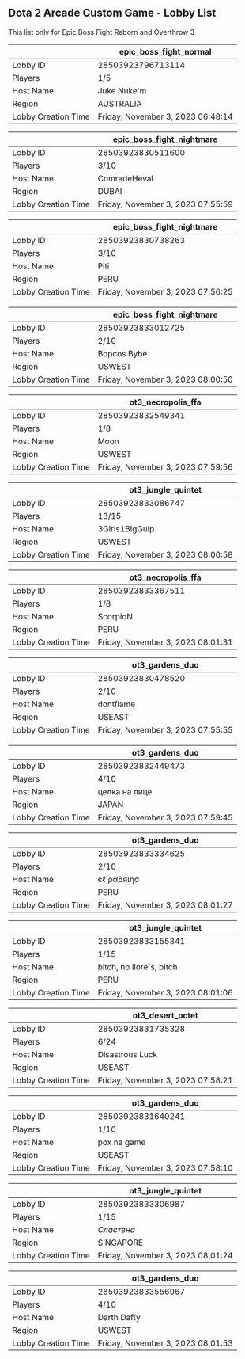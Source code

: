 ## Dota 2 Arcade Custom Game - Lobby List

This list only for Epic Boss Fight Reborn and Overthrow 3

|  | epic_boss_fight_normal |
| ------ | ------ |
| Lobby ID | 28503923796713114 |
| Players | 1/5 |
| Host Name | Juke Nuke'm |
| Region | AUSTRALIA |
| Lobby Creation Time | Friday, November 3, 2023 06:48:14 |


|  | epic_boss_fight_nightmare |
| ------ | ------ |
| Lobby ID | 28503923830511600 |
| Players | 3/10 |
| Host Name | ComradeHeval |
| Region | DUBAI |
| Lobby Creation Time | Friday, November 3, 2023 07:55:59 |


|  | epic_boss_fight_nightmare |
| ------ | ------ |
| Lobby ID | 28503923830738263 |
| Players | 3/10 |
| Host Name | Piti |
| Region | PERU |
| Lobby Creation Time | Friday, November 3, 2023 07:56:25 |


|  | epic_boss_fight_nightmare |
| ------ | ------ |
| Lobby ID | 28503923833012725 |
| Players | 2/10 |
| Host Name | Bopcos Bybe |
| Region | USWEST |
| Lobby Creation Time | Friday, November 3, 2023 08:00:50 |


|  | ot3_necropolis_ffa |
| ------ | ------ |
| Lobby ID | 28503923832549341 |
| Players | 1/8 |
| Host Name | Moon |
| Region | USWEST |
| Lobby Creation Time | Friday, November 3, 2023 07:59:56 |


|  | ot3_jungle_quintet |
| ------ | ------ |
| Lobby ID | 28503923833086747 |
| Players | 13/15 |
| Host Name | 3Girls1BigGulp |
| Region | USWEST |
| Lobby Creation Time | Friday, November 3, 2023 08:00:58 |


|  | ot3_necropolis_ffa |
| ------ | ------ |
| Lobby ID | 28503923833367511 |
| Players | 1/8 |
| Host Name | ScorpioN |
| Region | PERU |
| Lobby Creation Time | Friday, November 3, 2023 08:01:31 |


|  | ot3_gardens_duo |
| ------ | ------ |
| Lobby ID | 28503923830478520 |
| Players | 2/10 |
| Host Name | dontflame |
| Region | USEAST |
| Lobby Creation Time | Friday, November 3, 2023 07:55:55 |


|  | ot3_gardens_duo |
| ------ | ------ |
| Lobby ID | 28503923832449473 |
| Players | 4/10 |
| Host Name | целка на лице |
| Region | JAPAN |
| Lobby Creation Time | Friday, November 3, 2023 07:59:45 |


|  | ot3_gardens_duo |
| ------ | ------ |
| Lobby ID | 28503923833334625 |
| Players | 2/10 |
| Host Name | єℓ ρα∂яιησ |
| Region | PERU |
| Lobby Creation Time | Friday, November 3, 2023 08:01:27 |


|  | ot3_jungle_quintet |
| ------ | ------ |
| Lobby ID | 28503923833155341 |
| Players | 1/15 |
| Host Name | bitch, no llore´s, bitch |
| Region | PERU |
| Lobby Creation Time | Friday, November 3, 2023 08:01:06 |


|  | ot3_desert_octet |
| ------ | ------ |
| Lobby ID | 28503923831735328 |
| Players | 6/24 |
| Host Name | Disastrous Luck |
| Region | USEAST |
| Lobby Creation Time | Friday, November 3, 2023 07:58:21 |


|  | ot3_gardens_duo |
| ------ | ------ |
| Lobby ID | 28503923831640241 |
| Players | 1/10 |
| Host Name | pox na game |
| Region | USEAST |
| Lobby Creation Time | Friday, November 3, 2023 07:58:10 |


|  | ot3_jungle_quintet |
| ------ | ------ |
| Lobby ID | 28503923833306987 |
| Players | 1/15 |
| Host Name | *Сластена* |
| Region | SINGAPORE |
| Lobby Creation Time | Friday, November 3, 2023 08:01:24 |


|  | ot3_gardens_duo |
| ------ | ------ |
| Lobby ID | 28503923833556967 |
| Players | 4/10 |
| Host Name | Darth Dafty |
| Region | USWEST |
| Lobby Creation Time | Friday, November 3, 2023 08:01:53 |


